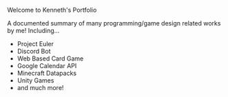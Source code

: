 Welcome to Kenneth's Portfolio

A documented summary of many programming/game design related works by me!
Including...
 - Project Euler
 - Discord Bot
 - Web Based Card Game
 - Google Calendar API
 - Minecraft Datapacks
 - Unity Games
 - and much more!
